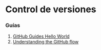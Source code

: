# Control de versiones
### Guías
1. [GitHub Guides Hello World](https://guides.github.com/activities/hello-world/)
2. [Understanding the GitHub flow](https://guides.github.com/introduction/flow/)
